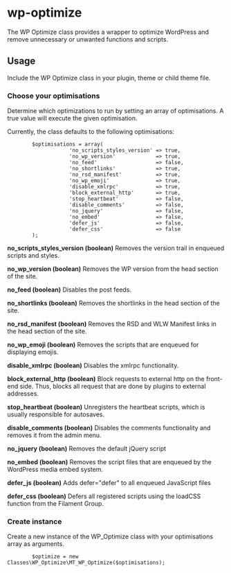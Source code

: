 # wp-optimize
The WP Optimize class provides a wrapper to optimize WordPress and remove unnecessary or unwanted functions and scripts.

## Usage
Include the WP Optimize class in your plugin, theme or child theme file. 

### Choose your optimisations 
Determine which optimizations to run by setting an array of optimisations.
A true value will execute the given optimisation.

Currently, the class defaults to the following optimisations:

            $optimisations = array(
                        'no_scripts_styles_version' => true,
                        'no_wp_version'             => true,
                        'no_feed'                   => false,
                        'no_shortlinks'             => true,
                        'no_rsd_manifest'           => true,
                        'no_wp_emoji'               => true,
                        'disable_xmlrpc'            => true,
                        'block_external_http'       => true,
                        'stop_heartbeat'            => false,
                        'disable_comments'          => false,
                        'no_jquery'                 => false,
                        'no_embed'                  => false,  
                        'defer_js'                  => false,  
                        'defer_css'                 => false  
            );
            
**no_scripts_styles_version (boolean)**
Removes the version trail in enqueued scripts and styles.

**no_wp_version (boolean)**
Removes the WP version from the head section of the site.

**no_feed (boolean)**
Disables the post feeds.

**no_shortlinks (boolean)**
Removes the shortlinks in the head section of the site.

**no_rsd_manifest (boolean)**
Removes the RSD and WLW Manifest links in the head section of the site.

**no_wp_emoji (boolean)**
Removes the scripts that are enqueued for displaying emojis.

**disable_xmlrpc (boolean)**
Disables the xmlrpc functionality.

**block_external_http (boolean)**
Block requests to external http on the front-end side. Thus, blocks all request that are done by plugins to external addresses.

**stop_heartbeat (boolean)**
Unregisters the heartbeat scripts, which is usually responsible for autosaves.

**disable_comments (boolean)**
Disables the comments functionality and removes it from the admin menu.

**no_jquery (boolean)**
Removes the default jQuery script

**no_embed (boolean)**
Removes the script files that are enqueued by the WordPress media embed system.

**defer_js (boolean)**
Adds defer="defer" to all enqueued JavaScript files

**defer_css (boolean)**
Defers all registered scripts using the loadCSS function from the Filament Group.     

### Create instance
Create a new instance of the WP_Optimize class with your optimisations array as arguments.

            $optimize = new Classes\WP_Optimize\MT_WP_Optimize($optimisations);
